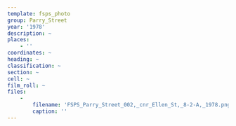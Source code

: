 ```yaml
---
template: fsps_photo
group: Parry_Street
year: '1978'
description: ~
places:
    - ''
coordinates: ~
heading: ~
classification: ~
section: ~
cell: ~
film_roll: ~
files:
    -
        filename: 'FSPS_Parry_Street_002,_cnr_Ellen_St,_8-2-A,_1978.png'
        caption: ''
---
```

